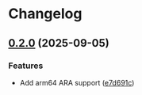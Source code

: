 # Changelog

## [0.2.0](https://github.com/ChainSafe/infra-docker/compare/ara-v0.1.0...ara-v0.2.0) (2025-09-05)


### Features

* Add arm64 ARA support ([e7d691c](https://github.com/ChainSafe/infra-docker/commit/e7d691cfb81f750ee53d4bda6654deb048f977d0))
